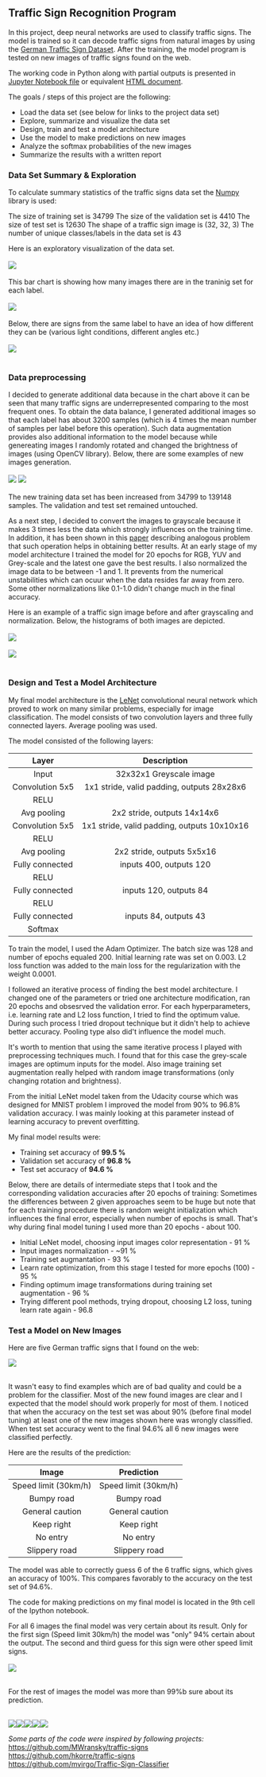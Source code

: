 ## Traffic Sign Recognition Program
In this project, deep neural networks are used to classify traffic signs. The model is trained so it can decode traffic signs from natural images by using the [German Traffic Sign Dataset](http://benchmark.ini.rub.de/?section=gtsrb&subsection=dataset). After the training, the model program is tested on new images of traffic signs found on the web. 

The working code in Python along with partial outputs is presented in [Jupyter Notebook file](Traffic_Sign_Classifier.ipynb) or equivalent [HTML document](Traffic_Sign_Classifier.html).

The goals / steps of this project are the following:

- Load the data set (see below for links to the project data set)
- Explore, summarize and visualize the data set
- Design, train and test a model architecture
- Use the model to make predictions on new images
- Analyze the softmax probabilities of the new images
- Summarize the results with a written report

### Data Set Summary & Exploration
To calculate summary statistics of the traffic signs data set the [Numpy](http://www.numpy.org/) library is used:

The size of training set is 34799
The size of the validation set is 4410
The size of test set is 12630
The shape of a traffic sign image is (32, 32, 3)
The number of unique classes/labels in the data set is 43

Here is an exploratory visualization of the data set. </br></br>
<img src="./readme_resources/ImagesTrainingSet.png"></br></br>
This bar chart is showing how many images there are in the traninig set for each label. </br></br>
<img src="./readme_resources/HistogramTrainingSamples.png"></br></br>
Below, there are signs from the same label to have an idea of how different they can be (various light conditions, different angles etc.)</br></br>
<img src="./readme_resources/ImagesSameType.png"></br></br>

### Data preprocessing
I decided to generate additional data because in the chart above it can be seen that many traffic signs are underrepresented comparing to the most frequent ones. To obtain the data balance, I generated additional images so that each label has about 3200 samples (which is 4 times the mean number of samples per label before this operation). Such data augmentation provides also additional information to the model because while genereating images I randomly rotated and changed the brightness of images (using OpenCV library).
Below, there are some examples of new images generation. </br></br>
<img src="./readme_resources/TestImageToTransform.png"> <img src="./readme_resources/TestImagesAfterTransformation.png"></br></br>
The new training data set has been increased from 34799 to 139148 samples. The validation and test set remained untouched. 

As a next step, I decided to convert the images to grayscale because it makes 3 times less the data which strongly influences on the training time. In addition, it has been shown in this [paper](http://yann.lecun.com/exdb/publis/pdf/sermanet-ijcnn-11.pdf) describing analogous problem that such operation helps in obtaining better results. At an early stage of my model architecture I trained the model for 20 epochs for RGB, YUV and Grey-scale and the latest one gave the best results. 
I also normalized the image data to be between -1 and 1. It prevents from the numerical unstabilities which can ocuur when the data resides far away from zero. Some other normalizations like 0.1-1.0 didn't change much in the final accuracy.

Here is an example of a traffic sign image before and after grayscaling and normalization. Below, the histograms of both images are depicted. </br></br>
<img src="./readme_resources/Grayscaling.png"></br></br>
<img src="./readme_resources/HistogramAfterGreyAndNorm.png"></br></br>

### Design and Test a Model Architecture
My final model architecture is the [LeNet](http://yann.lecun.com/exdb/publis/pdf/lecun-01a.pdf) convolutional neural network which proved to work on many similar problems, especially for image classification. The model consists of two convolution layers and three fully connected layers. Average pooling was used. 

The model consisted of the following layers:

| Layer         		|     Description	        					| 
|:---------------------:|:---------------------------------------------:| 
| Input         		| 32x32x1 Greyscale image   							| 
| Convolution 5x5     	| 1x1 stride, valid padding, outputs 28x28x6 	|
| RELU					|												|
| Avg pooling	      	| 2x2 stride,  outputs 14x14x6  				|
| Convolution 5x5	    |  1x1 stride, valid padding, outputs 10x10x16 	|
| RELU					|												|
| Avg pooling	      	| 2x2 stride,  outputs 5x5x16  				|
| Fully connected		| inputs 400, outputs 120        									|
| RELU					|		
| Fully connected		| inputs 120, outputs 84        									|
| RELU					|		
| Fully connected		| inputs 84, outputs 43        									|
| Softmax				|        									|

To train the model, I used the Adam Optimizer. The batch size was 128 and number of epochs equaled 200. Initial learning rate was set on 0.003. L2 loss function was added to the main loss for the regularization with the weight 0.0001.

I followed an iterative process of finding the best model architecture. I changed one of the parameters or tried one architecture modification, ran 20 epochs and obsesrved the validation error. For each hyperparameters, i.e. learning rate and L2 loss function, I tried to find the optimum value. During such process I tried dropout technique but it didn't help to achieve better accuracy. Pooling type also did't influence the model much. 

It's worth to mention that using the same iterative process I played with preprocessing techniques much. I found that for this case the grey-scale images are optimum inputs for the model. Also image training set augmentation really helped with random image transformations (only changing rotation and brightness).

From the initial LeNet model taken from the Udacity course which was designed for MNIST problem I improved the model from 90% to 96.8% validation accuracy. I was mainly looking at this parameter instead of learning accuracy to prevent overfitting. 

My final model results were:

- Training set accuracy of <b>99.5 %</b>
- Validation set accuracy of <b>96.8 %</b>
- Test set accuracy of <b>94.6 %</b>

Below, there are details of intermediate steps that I took and the corresponding validation accuracies after 20 epochs of training:
Sometimes the differences between 2 given approaches seem to be huge but note that for each training procedure there is random weight initialization which influences the final error, especially when number of epochs is small. That's why during final model tuning I used more than 20 epochs - about 100.
- Initial LeNet model, choosing input images color representation - 91 %
- Input images normalization - ~91 %
- Training set augmantation - 93 %
- Learn rate optimization, from this stage I tested for more epochs (100) - 95 %
- Finding optimum image transformations during training set augmentation - 96 %
- Trying different pool methods, trying dropout, choosing L2 loss, tuning learn rate again - 96.8

### Test a Model on New Images

Here are five German traffic signs that I found on the web:

<img src="./readme_resources/ImagesFromWeb.png"></br></br>

It wasn't easy to find examples which are of bad quality and could be a problem for the classifier. Most of the new found images are clear and I expected that the model should work properly for most of them. I noticed that when the accuracy on the test set was about 90% (before final model tuning) at least one of the new images shown here was wrongly classified. When test set accuracy went to the final 94.6% all 6 new images were classified perfectly. 

Here are the results of the prediction:

| Image			        |     Prediction	        					| 
|:---------------------:|:---------------------------------------------:| 
| Speed limit (30km/h)      		| Speed limit (30km/h)  									| 
| Bumpy road     			|Bumpy road										|
| General caution					| General caution											|
| Keep right	      		| Keep right			 				|
| No entry			| No entry     							|
| Slippery road			| Slippery road    							|

The model was able to correctly guess 6 of the 6 traffic signs, which gives an accuracy of 100%. This compares favorably to the accuracy on the test set of 94.6%.

The code for making predictions on my final model is located in the 9th cell of the Ipython notebook.

For all 6 images the final model was very certain about its result. Only for the first sign (Speed limit 30km/h) the model was "only" 94% certain about the output. The second and third guess for this sign were other speed limit signs. </br></br>
<img src="./readme_resources/Softmmax1.png"></br></br>

For the rest of images the model was more than 99%b sure about its prediction.</br></br>

<img src="./readme_resources/Softmmax2.png"><img src="./readme_resources/Softmmax3.png"><img src="./readme_resources/Softmmax4.png"><img src="./readme_resources/Softmmax5.png"><img src="./readme_resources/Softmmax6.png">


*Some parts of the code were inspired by following projects:*<br/>
https://github.com/MWransky/traffic-signs<br/>
https://github.com/hkorre/traffic-signs<br/>
https://github.com/mvirgo/Traffic-Sign-Classifier<br/>
